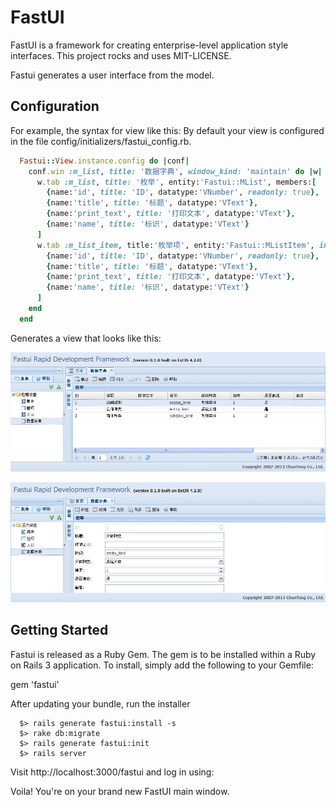 # FastUI

FastUI is a framework for creating enterprise-level application style interfaces.
This project rocks and uses MIT-LICENSE.

Fastui generates a user interface from the model.

## Configuration

For example, the syntax for view like this:
By default your view is configured in the file config/initializers/fastui_config.rb.
```ruby
  Fastui::View.instance.config do |conf|
    conf.win :m_list, title: '数据字典', window_kind: 'maintain' do |w|
      w.tab :m_list, title: '枚举', entity:'Fastui::MList', members:[
        {name:'id', title: 'ID', datatype:'VNumber', readonly: true},
        {name:'title', title: '标题', datatype:'VText'},
        {name:'print_text', title: '打印文本', datatype:'VText'},
        {name:'name', title: '标识', datatype:'VText'}
      ]
      w.tab :m_list_item, title:'枚举项', entity:'Fastui::MListItem', included_tab_id: 'm_list', members:[
        {name:'id', title: 'ID', datatype:'VNumber', readonly: true},
        {name:'title', title: '标题', datatype:'VText'},
        {name:'print_text', title: '打印文本', datatype:'VText'},
        {name:'name', title: '标识', datatype:'VText'}
      ]
    end
  end
```

Generates a view that looks like this:

![Image Alt](https://github.com/songgz/fastui/raw/master/doc/fastui_grid.jpg)

![Image Alt](https://github.com/songgz/fastui/raw/master/doc/fastui_form.jpg)

## Getting Started

Fastui is released as a Ruby Gem. The gem is to be installed within a Ruby
on Rails 3 application. To install, simply add the following to your Gemfile:

  gem 'fastui'

After updating your bundle, run the installer
```shell
  $> rails generate fastui:install -s
  $> rake db:migrate
  $> rails generate fastui:init
  $> rails server
```
Visit http://localhost:3000/fastui and log in using:

Voila! You're on your brand new FastUI main window.